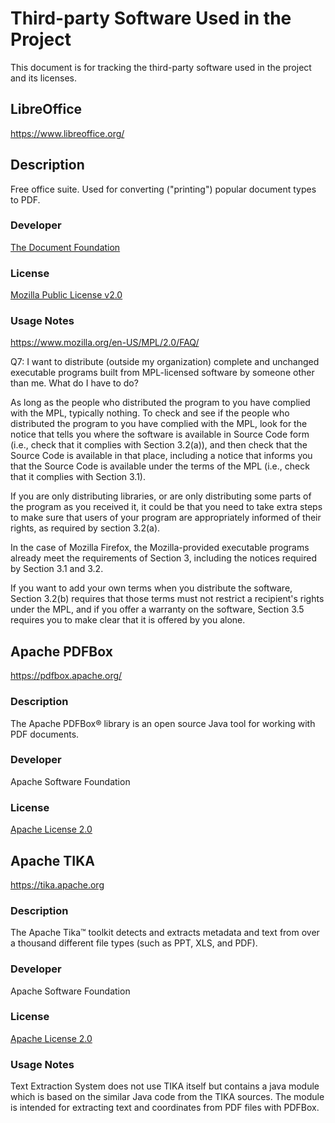 # Third-party Software Used in the Project
This document is for tracking the third-party software used in the project and its licenses.

## LibreOffice
https://www.libreoffice.org/

## Description
Free office suite. Used for converting ("printing") popular document types to PDF.

### Developer
[The Document Foundation](https://www.documentfoundation.org/)

### License
[Mozilla Public License v2.0](mlpv2.txt)

### Usage Notes
https://www.mozilla.org/en-US/MPL/2.0/FAQ/

Q7: I want to distribute (outside my organization) complete and unchanged executable programs built from MPL-licensed software by someone other than me. What do I have to do?

As long as the people who distributed the program to you have complied with the MPL, typically nothing. To check and see if the people who distributed the program to you have complied with the MPL, look for the notice that tells you where the software is available in Source Code form (i.e., check that it complies with Section 3.2(a)), and then check that the Source Code is available in that place, including a notice that informs you that the Source Code is available under the terms of the MPL (i.e., check that it complies with Section 3.1).

If you are only distributing libraries, or are only distributing some parts of the program as you received it, it could be that you need to take extra steps to make sure that users of your program are appropriately informed of their rights, as required by section 3.2(a).

In the case of Mozilla Firefox, the Mozilla-provided executable programs already meet the requirements of Section 3, including the notices required by Section 3.1 and 3.2.

If you want to add your own terms when you distribute the software, Section 3.2(b) requires that those terms must not restrict a recipient's rights under the MPL, and if you offer a warranty on the software, Section 3.5 requires you to make clear that it is offered by you alone.

## Apache PDFBox
https://pdfbox.apache.org/

### Description
The Apache PDFBox® library is an open source Java tool for working with PDF documents.

### Developer
Apache Software Foundation

### License
[Apache License 2.0](apache20.txt)


## Apache TIKA
https://tika.apache.org

### Description
The Apache Tika™ toolkit detects and extracts metadata and text from over a thousand different file types (such as PPT, XLS, and PDF).

### Developer
Apache Software Foundation

### License
[Apache License 2.0](apache20.txt)

### Usage Notes
Text Extraction System does not use TIKA itself but contains a java module which is 
based on the similar Java code from the TIKA sources. The module is intended for extracting text and coordinates from 
PDF files with PDFBox. 
